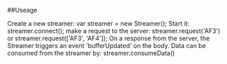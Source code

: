 ##Useage

Create a new streamer: var streamer = new Streamer();
Start it: streamer.connect();
make a request to the server: streamer.request('AF3') or streamer.request(['AF3', 'AF4']);
On a response from the server, the Streamer triggers an event 'bufferUpdated' on the body.
Data can be consumed from the streamer by: streamer.consumeData()